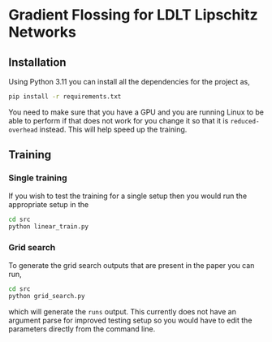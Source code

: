 # Gradient Flossing for LDLT Lipschitz Networks

## Installation

Using Python 3.11 you can install all the dependencies for the project as,

```bash
pip install -r requirements.txt
```

You need to make sure that you have a GPU and you are running Linux to be able to perform if that does not work for you change it so that it is `reduced-overhead` instead. This will help speed up the training.

## Training

### Single training

If you wish to test the training for a single setup then you would run the appropriate setup in the

```bash
cd src
python linear_train.py
```

### Grid search

To generate the grid search outputs that are present in the paper you can run,

```bash
cd src
python grid_search.py
```

which will generate the `runs` output. This currently does not have an argument parse for improved testing setup so you would have to edit the parameters directly from the command line.